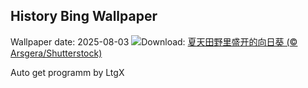 ## History Bing Wallpaper
Wallpaper date: 2025-08-03
![](https://www.bing.com/th?id=OHR.HappySunflower_ZH-CN5840993161_UHD.jpg&w=1000)Download: [夏天田野里盛开的向日葵 (© Arsgera/Shutterstock)](https://www.bing.com/th?id=OHR.HappySunflower_ZH-CN5840993161_UHD.jpg)

Auto get programm by LtgX
